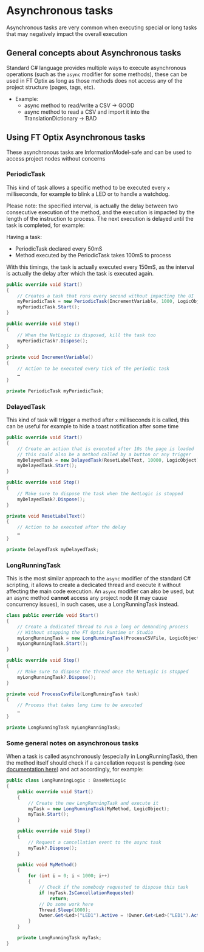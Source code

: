 # Asynchronous tasks

Asynchronous tasks are very common when executing special or long tasks that may negatively impact the overall execution

## General concepts about Asynchronous tasks

Standard C# language provides multiple ways to execute asynchronous operations (such as the `async` modifier for some methods), these can be used in FT Optix as long as those methods does not access any of the project structure (pages, tags, etc).

- Example:
    - async method to read/write a CSV -> GOOD
    - async method to read a CSV and import it into the TranslationDictionary -> BAD

## Using FT Optix Asynchronous tasks

These asynchronous tasks are InformationModel-safe and can be used to access project nodes without concerns

### PeriodicTask

This kind of task allows a specific method to be executed every `x` milliseconds, for example to blink a LED or to handle a watchdog.

Please note: the specified interval, is actually the delay between two consecutive execution of the method, and the execution is impacted by the length of the instruction to process. The next execution is delayed until the task is completed, for example:

Having a task:
- PeriodicTask declared every 50mS
- Method executed by the PeriodicTask takes 100mS to process

With this timings, the task is actually executed every 150mS, as the interval is actually the delay after which the task is executed again.

```csharp
public override void Start()
{
    // Creates a task that runs every second without impacting the UI
    myPeriodicTask = new PeriodicTask(IncrementVariable, 1000, LogicObject);
    myPeriodicTask.Start();
}

public override void Stop()
{
    // When the NetLogic is disposed, kill the task too
    myPeriodicTask?.Dispose();
}

private void IncrementVariable()
{
    // Action to be executed every tick of the periodic task
    …
}

private PeriodicTask myPeriodicTask;
```

### DelayedTask

This kind of task will trigger a method after `x` milliseconds it is called, this can be useful for example to hide a toast notification after some time

```csharp
public override void Start()
{
    // Create an action that is executed after 10s the page is loaded
    // this could also be a method called by a button or any trigger
    myDelayedTask = new DelayedTask(ResetLabelText, 10000, LogicObject);
    myDelayedTask.Start();
}

public override void Stop()
{
    // Make sure to dispose the task when the NetLogic is stopped
    myDelayedTask?.Dispose();
}

private void ResetLabelText()
{
    // Action to be executed after the delay
    …
}

private DelayedTask myDelayedTask;
```

### LongRunningTask

This is the most similar approach to the `async` modifier of the standard C# scripting, it allows to create a dedicated thread and execute it without affecting the main code execution.
An `async` modifier can also be used, but an async method **cannot** access any project node (it may cause concurrency issues), in such cases, use a LongRunningTask instead.

```csharp
class public override void Start()
{
    // Create a dedicated thread to run a long or demanding process
    // Without stopping the FT Optix Runtime or Studio
    myLongRunningTask = new LongRunningTask(ProcessCSVFile, LogicObject);
    myLongRunningTask.Start();
}

public override void Stop()
{
    // Make sure to dispose the thread once the NetLogic is stopped
    myLongRunningTask?.Dispose();
}

private void ProcessCsvFile(LongRunningTask task)
{
    // Process that takes long time to be executed
    …
}

private LongRunningTask myLongRunningTask;
```

### Some general notes on asynchronous tasks

When a task is called asynchronously (especially in LongRunningTask), then the method itself should check if a cancellation request is pending (see [documentation here](https://learn.microsoft.com/en-us/dotnet/standard/parallel-programming/task-cancellation)) and act accordingly, for example:

```csharp
public class LongRunningLogic : BaseNetLogic
{
    public override void Start()
    {
        // Create the new LongRunningTask and execute it
        myTask = new LongRunningTask(MyMethod, LogicObject);
        myTask.Start();
    }

    public override void Stop()
    {
        // Request a cancellation event to the async task
        myTask?.Dispose();
    }

    public void MyMethod()
    {
        for (int i = 0; i < 1000; i++)
        {
            // Check if the somebody requested to dispose this task
            if (myTask.IsCancellationRequested)
                return;
            // Do some work here
            Thread.Sleep(1000);
            Owner.Get<Led>("LED1").Active = !Owner.Get<Led>("LED1").Active;
        }
    }

    private LongRunningTask myTask;
}
```
